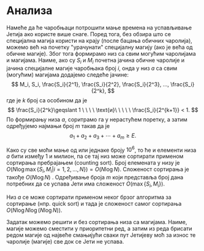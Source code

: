 ﻿
# Анализа

Намеће да ће чаробњаци потрошити мање времена на успављивање Јетија ако користе више снаге. Поред тога, без обзира што се специјална магија користи на крају (после бацања обичних чаролија), можемо већ на почетку "урачунати" специјалну магију (ако је већа од обичне магије).
Због тога формирамо низ са свим могућим чаролијама и магијама. Наиме, ако су $S_i$ и $M_i$ почетна јачина обичне чаролије и јачина специјалне магије чаробњака број $i$, онда у низ $a$ са свим (могућим) магијама додајемо следеће јачине:
$$
M_i, S_i, \frac{S_i}{2^1}, \frac{S_i}{2^2}, \frac{S_i}{2^3}, ..., \frac{S_i}{2^k}, 
$$
где је $k$ број са особином да је 
$$
\frac{S_i}{2^k}\geqslant 1 \ \ \ \ \text{и}\ \ \ \ \ \frac{S_i}{2^{k+1}} < 1.
$$
По формирању низа $a$, соритрамо га у нерастућем поретку, а затим одређујемо најмањи број $m$ такав да је
$$
a_1 + a_2 + a_3 + \dotsb + a_m \geqslant E.
$$

Како су све моћи мање од или једнаке броју $10^6$, то ће и елементи низа $a$ бити између $1$ и милион, па се тај низ може сортирати применом сортирања пребрајањем (counting sort). Број елемената у низу је $О(N\log\max\{S_i, M_i|i=1, 2, ..., N\}) = O(N\log N)$. Сложеност сортирања је такође $О(N\log N)$ . Одређивање броја $m$ који представља број дана потребних да се успава Јети има сложеност $О(\max\{S_i,M_i\})$.


Низ $a$ се може сортирати применом неког брзог алгоритма за сортирање (нпр. quick sort)  и тада  је сложеност самог сортирања $O(N\log N\log(N\log N))$.

Задатак можемо решити и без сортирања низа са магијама. Наиме, магије можемо сместити у приоритетни ред, а затим из реда брисати редом магије од највеће смањијући сваки пут Јетијеву моћ за износ те чаролије (магије) све док се Јети не успава.
